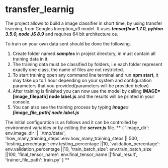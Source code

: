 # transfer_learnig

The project allows to build a image classifier in short time, by using transfer learning, from Googles Inception_v3 model.
It uses **_tensorflow 1.7.0, pyhton 3.5.0, node JS 8.9_** and requires 64 bit architecture os.

To train on your own data sent should be done the following.

1. Create folder named **_samples_** in project directory, in must contain all training data in it.
2. The training data must be classified by folders, i.e each folder represent exactly one class, the name of files are not restricted.
3. To start training open any command line terminal and run **npm start**, it may take up to 1 hour depending on your system and configuration parameters that you provided(parameters will be provided below)
4. After training is finished you can now use the model by calling **IMAGE=[image_filepath] node label.js** and the results will be printed in your console.
5. You can also see the training process by typing **_image=[image_file_path] node label.js_**

The initial configuration is as follows and it can be controlled by environment variables or by editing the **_server.js_** file.
**
{
	'image_dir': env.image_dir || './tmp/data/',
	'how_many_training_steps':env.how_many_training_steps || 500,
	'testing_percentage': env.testing_percentage ||10,
	'validation_percentage': env.validation_percentage ||10,
	'train_batch_size': env.train_batch_size ||100,
	'final_tensor_name': env.final_tensor_name ||'final_result',
	'trainer_file_path':'train.py'
	}
**
